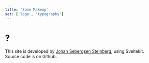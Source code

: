 ```yaml
---
title: '?ome Makeup'
set: ['logo', 'typography']
---
```


# ?

This site is developed by [Johan Sebergsen Steinberg](/johan), using Sveltekit. Source code is on Github.
